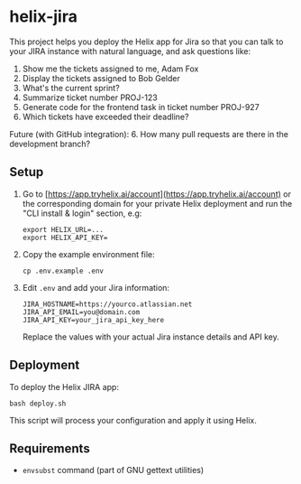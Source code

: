 # helix-jira

This project helps you deploy the Helix app for Jira so that you can talk to your JIRA instance with natural language, and ask questions like:

1. Show me the tickets assigned to me, Adam Fox
2. Display the tickets assigned to Bob Gelder
3. What's the current sprint?
3. Summarize ticket number PROJ-123
4. Generate code for the frontend task in ticket number PROJ-927
5. Which tickets have exceeded their deadline?

Future (with GitHub integration):
6. How many pull requests are there in the development branch?

## Setup

1. Go to [https://app.tryhelix.ai/account](https://app.tryhelix.ai/account) or the corresponding domain for your private Helix deployment and run the "CLI install & login" section, e.g:
   ```
   export HELIX_URL=...
   export HELIX_API_KEY=
   ```

2. Copy the example environment file:
   ```
   cp .env.example .env
   ```

3. Edit `.env` and add your Jira information:
   ```
   JIRA_HOSTNAME=https://yourco.atlassian.net
   JIRA_API_EMAIL=you@domain.com
   JIRA_API_KEY=your_jira_api_key_here
   ```
   Replace the values with your actual Jira instance details and API key.


## Deployment

To deploy the Helix JIRA app:

```
bash deploy.sh
```

This script will process your configuration and apply it using Helix.

## Requirements

- `envsubst` command (part of GNU gettext utilities)
